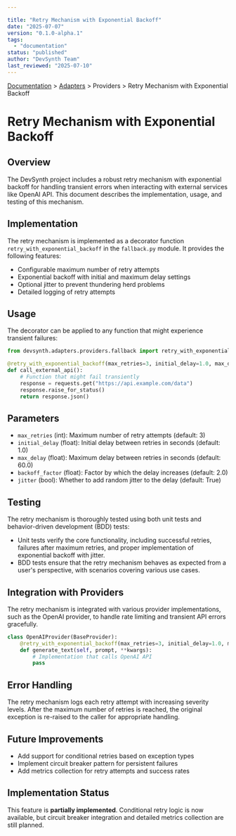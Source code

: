 ```yaml
---

title: "Retry Mechanism with Exponential Backoff"
date: "2025-07-07"
version: "0.1.0-alpha.1"
tags:
  - "documentation"
status: "published"
author: "DevSynth Team"
last_reviewed: "2025-07-10"
---
```

<div class="breadcrumbs">
<a href="../index.md">Documentation</a> &gt; <a href="../index.md">Adapters</a> &gt; Providers &gt; Retry Mechanism with Exponential Backoff
</div>

# Retry Mechanism with Exponential Backoff

## Overview

The DevSynth project includes a robust retry mechanism with exponential backoff for handling transient errors when interacting with external services like OpenAI API. This document describes the implementation, usage, and testing of this mechanism.

## Implementation

The retry mechanism is implemented as a decorator function `retry_with_exponential_backoff` in the `fallback.py` module. It provides the following features:

- Configurable maximum number of retry attempts
- Exponential backoff with initial and maximum delay settings
- Optional jitter to prevent thundering herd problems
- Detailed logging of retry attempts

## Usage

The decorator can be applied to any function that might experience transient failures:

```python
from devsynth.adapters.providers.fallback import retry_with_exponential_backoff

@retry_with_exponential_backoff(max_retries=3, initial_delay=1.0, max_delay=10.0, jitter=True)
def call_external_api():
    # Function that might fail transiently
    response = requests.get("https://api.example.com/data")
    response.raise_for_status()
    return response.json()
```

## Parameters

- `max_retries` (int): Maximum number of retry attempts (default: 3)
- `initial_delay` (float): Initial delay between retries in seconds (default: 1.0)
- `max_delay` (float): Maximum delay between retries in seconds (default: 60.0)
- `backoff_factor` (float): Factor by which the delay increases (default: 2.0)
- `jitter` (bool): Whether to add random jitter to the delay (default: True)

## Testing

The retry mechanism is thoroughly tested using both unit tests and behavior-driven development (BDD) tests:

- Unit tests verify the core functionality, including successful retries, failures after maximum retries, and proper implementation of exponential backoff with jitter.
- BDD tests ensure that the retry mechanism behaves as expected from a user's perspective, with scenarios covering various use cases.

## Integration with Providers

The retry mechanism is integrated with various provider implementations, such as the OpenAI provider, to handle rate limiting and transient API errors gracefully.

```python
class OpenAIProvider(BaseProvider):
    @retry_with_exponential_backoff(max_retries=3, initial_delay=1.0, max_delay=10.0)
    def generate_text(self, prompt, **kwargs):
        # Implementation that calls OpenAI API
        pass
```

## Error Handling

The retry mechanism logs each retry attempt with increasing severity levels. After the maximum number of retries is reached, the original exception is re-raised to the caller for appropriate handling.

## Future Improvements

- Add support for conditional retries based on exception types
- Implement circuit breaker pattern for persistent failures
- Add metrics collection for retry attempts and success rates
## Implementation Status
This feature is **partially implemented**. Conditional retry logic is now
available, but circuit breaker integration and detailed metrics collection are
still planned.
